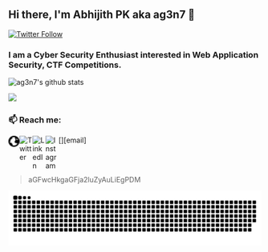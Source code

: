 ## Hi there, I'm Abhijith PK  aka **ag3n7** 👋
[![Twitter Follow](https://img.shields.io/twitter/follow/ag3n7apk?color=1DA1F2&logo=twitter&style=for-the-badge)](https://twitter.com/intent/follow?original_referer=https://github.com/ag3n7&screen_name=ag3n7apk)

### I am a Cyber Security Enthusiast interested in Web Application Security, CTF Competitions.

![ag3n7's github stats](https://github-readme-stats.vercel.app/api?username=ag3n7&show_icons=true&count_private=true&theme=nightowl)

![](https://komarev.com/ghpvc/?username=ag3n7&color=red&label=Visitors)

### 📫 Reach me:

[<img align="left" alt="website" width="22px" src="https://raw.githubusercontent.com/iconic/open-iconic/master/svg/globe.svg" />][website]
[<img align="left" alt=" Twitter" width="26px" src="https://cdn.jsdelivr.net/npm/simple-icons@v3/icons/twitter.svg" />][twitter]
[<img align="left" alt="LinkedIn" width="26px" src="https://cdn.jsdelivr.net/npm/simple-icons@v3/icons/linkedin.svg" />][linkedin]
[<img align="left" alt="Instagram" width="26px" src="https://cdn.jsdelivr.net/npm/simple-icons@3.13.0/icons/gmail.svg" />][email]

[website]: https://ag3n7.github.io/
[twitter]: https://twitter.com/ag3n7apk/
[linkedin]: https://www.linkedin.com/in/abhijith-pk-ag3n7/
[instagram]: https://www.instagram.com/__a.pk__/
[gmail]: mailto:ag3n7@duck.com
<br><br>
> aGFwcHkgaGFja2luZyAuLiEgPDM

![snake](https://github.com/ag3n7/ag3n7/blob/main/images/github-contribution-grid-snake.svg)
